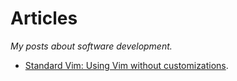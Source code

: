 # Articles

_My posts about software development._

- [Standard Vim: Using Vim without customizations](/standard-vim/).
